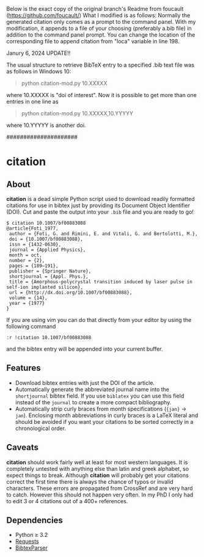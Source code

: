 Below is the exact copy of the original branch's Readme from foucault (https://github.com/foucault/)
What I modified is as follows: Normally the generated citation only comes as a prompt to the command panel.
With my modification, it appends to a file of your choosing (preferably a.bib file) in addition to the command panel
prompt. You can change the location of the corresponding file to append citation from "loca" variable in line 198.

Janury 6, 2024 UPDATE!!

The usual structure to retrieve BibTeX entry to a specified .bib text file was as follows in Windows 10:

> python citation-mod.py 10.XXXXX

where 10.XXXXX is "doi of interest". Now it is possible to get more than one entries in one line as
> python citation-mod.py 10.XXXXX,10.YYYYY

where 10.YYYYY is another doi.

#####################

citation
========

About
-----
**citation** is a dead simple Python script used to download readily formatted
citations for use in bibtex just by providing its Document Object Identifier
(DOI). Cut and paste the output into your `.bib` file and you are ready to go!

    $ citation 10.1007/bf00883088
    @article{Foti_1977,
     author = {Foti, G. and Rimini, E. and Vitali, G. and Bertolotti, M.},
     doi = {10.1007/bf00883088},
     issn = {1432-0630},
     journal = {Applied Physics},
     month = oct,
     number = {2},
     pages = {189–191},
     publisher = {Springer Nature},
     shortjournal = {Appl. Phys.},
     title = {Amorphous-polycrystal transition induced by laser pulse in self-ion implanted silicon},
     url = {http://dx.doi.org/10.1007/bf00883088},
     volume = {14},
     year = {1977}
    }


If you are using vim you can do that directly from your editor by using the
following command

    :r !citation 10.1007/bf00883088

and the bibtex entry will be appended into your current buffer.

Features
--------
* Download bibtex entries with just the DOI of the article.
* Automatically generate the abbreviated journal name into the `shortjournal`
  bibtex field. If you use `biblatex` you can use this field instead of the
  `journal` to create a more compact bibliography.
* Automatically strip curly braces from month specifications (`{jan}` → `jan`).
  Enclosing month abbreviations in curly braces is a LaTeX literal and should
  be avoided if you want your citations to be sorted correctly in a
  chronological order.

Caveats
-------
**citation** should work fairly well at least for most western languages. It is
completely untested with anything else than latin and greek alphabet, so
expect things to break. Although **citation** will probably get your citations
correct the first time there is always the chance of typos or invalid
characters. These errors are propagated from CrossRef and are very hard to
catch. However this should not happen very often. In my PhD I only had to edit
3 or 4 citations out of a 400+ references.

Dependencies
------------

 * Python ≥ 3.2
 * [Requests](https://github.com/requests/requests)
 * [BibtexParser](https://github.com/sciunto-org/python-bibtexparser)

